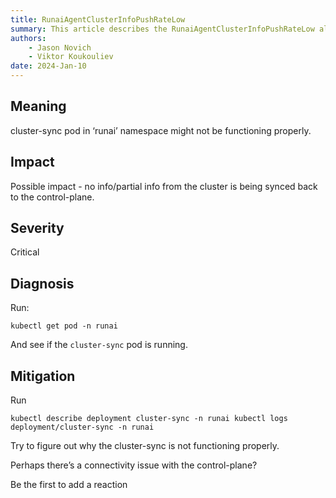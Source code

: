 ```yaml
---
title: RunaiAgentClusterInfoPushRateLow 
summary: This article describes the RunaiAgentClusterInfoPushRateLow alert.
authors:
    - Jason Novich
    - Viktor Koukouliev
date: 2024-Jan-10
---
```


## Meaning

cluster-sync pod in ‘runai’ namespace might not be functioning properly.

## Impact

Possible impact - no info/partial info from the cluster is being synced back to the control-plane.

## Severity

Critical

## Diagnosis

Run:

`kubectl get pod -n runai`

And see if the `cluster-sync` pod is running.

## Mitigation

Run

`kubectl describe deployment cluster-sync -n runai kubectl logs deployment/cluster-sync -n runai`

Try to figure out why the cluster-sync is not functioning properly.

Perhaps there’s a connectivity issue with the control-plane?

Be the first to add a reaction
